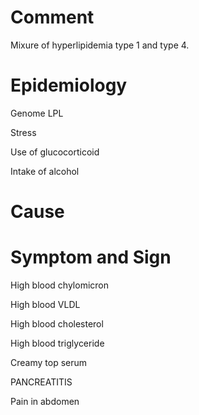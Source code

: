 # Comment

Mixure of hyperlipidemia type 1 and type 4.

# Epidemiology

Genome LPL

Stress

Use of glucocorticoid

Intake of alcohol

# Cause

# Symptom and Sign

High blood chylomicron

High blood VLDL

High blood cholesterol

High blood triglyceride

Creamy top serum

PANCREATITIS

Pain in abdomen
